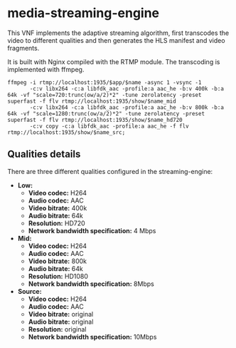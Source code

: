 # media-streaming-engine

This VNF implements the adaptive streaming algorithm, first transcodes 
the video to different qualities and then generates the HLS manifest and video fragments. 

It is built with Nginx compiled with the RTMP module. The transcoding 
is implemented with ffmpeg.
```
ffmpeg -i rtmp://localhost:1935/$app/$name -async 1 -vsync -1
       -c:v libx264 -c:a libfdk_aac -profile:a aac_he -b:v 400k -b:a 64k -vf "scale=720:trunc(ow/a/2)*2" -tune zerolatency -preset superfast -f flv rtmp://localhost:1935/show/$name_mid
       -c:v libx264 -c:a libfdk_aac -profile:a aac_he -b:v 800k -b:a 64k -vf "scale=1280:trunc(ow/a/2)*2" -tune zerolatency -preset superfast -f flv rtmp://localhost:1935/show/$name_hd720
       -c:v copy -c:a libfdk_aac -profile:a aac_he -f flv rtmp://localhost:1935/show/$name_src; 
``` 
## Qualities details
There are three different qualities configured in the streaming-engine:
* **Low:** 
    * **Video codec:** H264
    * **Audio codec:** AAC
    * **Video bitrate:** 400k
    * **Audio bitrate:** 64k
    * **Resolution:** HD720
    * **Network bandwidth specification:** 4 Mbps
* **Mid:**
    * **Video codec:** H264
    * **Audio codec:** AAC
    * **Video bitrate:** 800k
    * **Audio bitrate:** 64k
    * **Resolution:** HD1080
    * **Network bandwidth specification:** 8Mbps
* **Source:**
    * **Video codec:** H264
    * **Audio codec:** AAC
    * **Video bitrate:** original
    * **Audio bitrate:** original 
    * **Resolution:** original
    * **Network bandwidth specification:** 10Mbps
